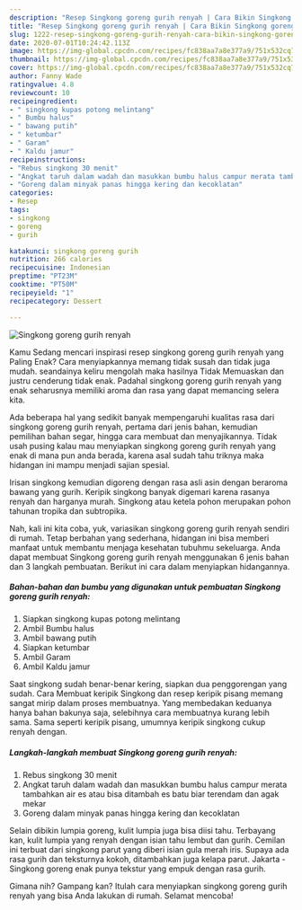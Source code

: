 ```yaml
---
description: "Resep Singkong goreng gurih renyah | Cara Bikin Singkong goreng gurih renyah Yang Enak Dan Lezat"
title: "Resep Singkong goreng gurih renyah | Cara Bikin Singkong goreng gurih renyah Yang Enak Dan Lezat"
slug: 1222-resep-singkong-goreng-gurih-renyah-cara-bikin-singkong-goreng-gurih-renyah-yang-enak-dan-lezat
date: 2020-07-01T10:24:42.113Z
image: https://img-global.cpcdn.com/recipes/fc838aa7a8e377a9/751x532cq70/singkong-goreng-gurih-renyah-foto-resep-utama.jpg
thumbnail: https://img-global.cpcdn.com/recipes/fc838aa7a8e377a9/751x532cq70/singkong-goreng-gurih-renyah-foto-resep-utama.jpg
cover: https://img-global.cpcdn.com/recipes/fc838aa7a8e377a9/751x532cq70/singkong-goreng-gurih-renyah-foto-resep-utama.jpg
author: Fanny Wade
ratingvalue: 4.8
reviewcount: 10
recipeingredient:
- " singkong kupas potong melintang"
- " Bumbu halus"
- " bawang putih"
- " ketumbar"
- " Garam"
- " Kaldu jamur"
recipeinstructions:
- "Rebus singkong 30 menit"
- "Angkat taruh dalam wadah dan masukkan bumbu halus campur merata tambahkan air es atau bisa ditambah es batu biar terendam dan agak mekar"
- "Goreng dalam minyak panas hingga kering dan kecoklatan"
categories:
- Resep
tags:
- singkong
- goreng
- gurih

katakunci: singkong goreng gurih 
nutrition: 266 calories
recipecuisine: Indonesian
preptime: "PT23M"
cooktime: "PT50M"
recipeyield: "1"
recipecategory: Dessert

---
```



![Singkong goreng gurih renyah](https://img-global.cpcdn.com/recipes/fc838aa7a8e377a9/751x532cq70/singkong-goreng-gurih-renyah-foto-resep-utama.jpg)

Kamu Sedang mencari inspirasi resep singkong goreng gurih renyah yang Paling Enak? Cara menyiapkannya memang tidak susah dan tidak juga mudah. seandainya keliru mengolah maka hasilnya Tidak Memuaskan dan justru cenderung tidak enak. Padahal singkong goreng gurih renyah yang enak seharusnya memiliki aroma dan rasa yang dapat memancing selera kita.

Ada beberapa hal yang sedikit banyak mempengaruhi kualitas rasa dari singkong goreng gurih renyah, pertama dari jenis bahan, kemudian pemilihan bahan segar, hingga cara membuat dan menyajikannya. Tidak usah pusing kalau mau menyiapkan singkong goreng gurih renyah yang enak di mana pun anda berada, karena asal sudah tahu triknya maka hidangan ini mampu menjadi sajian spesial.

Irisan singkong kemudian digoreng dengan rasa asli asin dengan beraroma bawang yang gurih. Keripik singkong banyak digemari karena rasanya renyah dan harganya murah. Singkong atau ketela pohon merupakan pohon tahunan tropika dan subtropika.


Nah, kali ini kita coba, yuk, variasikan singkong goreng gurih renyah sendiri di rumah. Tetap berbahan yang sederhana, hidangan ini bisa memberi manfaat untuk membantu menjaga kesehatan tubuhmu sekeluarga. Anda dapat membuat Singkong goreng gurih renyah menggunakan 6 jenis bahan dan 3 langkah pembuatan. Berikut ini cara dalam menyiapkan hidangannya.

<!--inarticleads1-->

##### Bahan-bahan dan bumbu yang digunakan untuk pembuatan Singkong goreng gurih renyah:

1. Siapkan  singkong kupas potong melintang
1. Ambil  Bumbu halus
1. Ambil  bawang putih
1. Siapkan  ketumbar
1. Ambil  Garam
1. Ambil  Kaldu jamur


Saat singkong sudah benar-benar kering, siapkan dua penggorengan yang sudah. Cara Membuat keripik Singkong dan resep keripik pisang memang sangat mirip dalam proses membuatnya. Yang membedakan keduanya hanya bahan bakunya saja, selebihnya cara membuatnya kurang lebih sama. Sama seperti keripik pisang, umumnya keripik singkong cukup renyah dengan. 

<!--inarticleads2-->

##### Langkah-langkah membuat Singkong goreng gurih renyah:

1. Rebus singkong 30 menit
1. Angkat taruh dalam wadah dan masukkan bumbu halus campur merata tambahkan air es atau bisa ditambah es batu biar terendam dan agak mekar
1. Goreng dalam minyak panas hingga kering dan kecoklatan


Selain dibikin lumpia goreng, kulit lumpia juga bisa diisi tahu. Terbayang kan, kulit lumpia yang renyah dengan isian tahu lembut dan gurih. Cemilan ini terbuat dari singkong parut yang diberi isian gula merah iris. Supaya ada rasa gurih dan teksturnya kokoh, ditambahkan juga kelapa parut. Jakarta - Singkong goreng enak punya tekstur yang empuk dengan rasa gurih. 

Gimana nih? Gampang kan? Itulah cara menyiapkan singkong goreng gurih renyah yang bisa Anda lakukan di rumah. Selamat mencoba!
